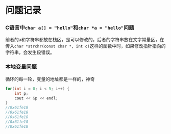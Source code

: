 # 问题记录
### C语言中`char a[] = "hello"`和`char *a = "hello"`问题
前者的a和字符串都放在栈区，是可以修改的，后者的字符串放在文字常量区，在传入`char *strchr(const char *, int c)`这样的函数中时，如果修改指针指向的字符串，会发生段错误。

### 本地变量问题
循环的每一轮，变量的地址都是一样的，神奇
``` cpp
for(int i = 0; i < 5; i++) {
    int p;
    cout << &p << endl;
}
//0x61fe18
//0x61fe18
//0x61fe18
//0x61fe18
//0x61fe18
```
